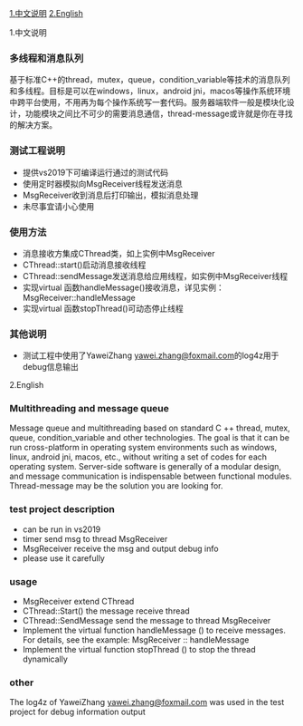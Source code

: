 [1.中文说明](#chinese) [2.English](#English)

<span id="Chinese">1.中文说明</span>
### 多线程和消息队列
基于标准C++的thread，mutex，queue，condition_variable等技术的消息队列和多线程。目标是可以在windows，linux，android jni，macos等操作系统环境中跨平台使用，不用再为每个操作系统写一套代码。服务器端软件一般是模块化设计，功能模块之间比不可少的需要消息通信，thread-message或许就是你在寻找的解决方案。

### 测试工程说明
+ 提供vs2019下可编译运行通过的测试代码
+ 使用定时器模拟向MsgReceiver线程发送消息
+ MsgReceiver收到消息后打印输出，模拟消息处理
+ 未尽事宜请小心使用

### 使用方法
+ 消息接收方集成CThread类，如上实例中MsgReceiver
+ CThread::start()启动消息接收线程
+ CThread::sendMessage发送消息给应用线程，如实例中MsgReceiver线程
+ 实现virtual 函数handleMessage()接收消息，详见实例： MsgReceiver::handleMessage
+ 实现virtual 函数stopThread()可动态停止线程

### 其他说明
+ 测试工程中使用了YaweiZhang <yawei.zhang@foxmail.com>的log4z用于debug信息输出

<span id="English">2.English</span>
### Multithreading and message queue
Message queue and multithreading based on standard C ++ thread, mutex, queue, condition_variable and other technologies. The goal is that it can be run cross-platform in operating system environments such as windows, linux, android jni, macos, etc., without writing a set of codes for each operating system. Server-side software is generally of a modular design, and message communication is indispensable between functional modules. Thread-message may be the solution you are looking for.

### test project description
+ can be run in vs2019
+ timer send msg to thread MsgReceiver
+ MsgReceiver receive the msg and output debug info
+ please use it carefully

### usage
+ MsgReceiver extend CThread
+ CThread::Start() the message receive thread
+ CThread::SendMessage send the message to thread MsgReceiver
+ Implement the virtual function handleMessage () to receive messages. For details, see the example: MsgReceiver :: handleMessage
+ Implement the virtual function stopThread () to stop the thread dynamically

### other
The log4z of YaweiZhang yawei.zhang@foxmail.com was used in the test project for debug information output
